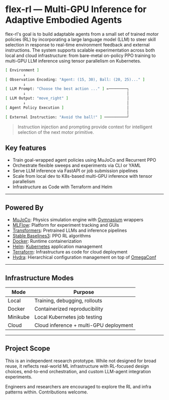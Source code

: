 # flex-rl — Multi-GPU Inference for Adaptive Embodied Agents

flex-rl's goal is to build adaptable agents from a small set of trained motor policies (RL) by incorporating a large language model (LLM) to steer skill selection in response to real-time environment feedback and external instructions. The system supports scalable experimentation across both local and cloud infrastructure: from bare-metal on-policy PPO training to multi-GPU LLM inference using tensor parallelism on Kubernetes.

```bash
[ Environment ]
        ↓
[ Observation Encoding: "Agent: (15, 30), Ball: (20, 25)..." ]
        ↓
[ LLM Prompt: "Choose the best action ..." ] ←────────┐
        ↓                                             │
[ LLM Output: "move_right" ]                          │
        ↓                                             │
[ Agent Policy Execution ]                            │
                                                      │
[ External Instruction: "Avoid the ball!" ] ──────────┘
```

> Instruction injection and prompting provide context for intelligent selection of the next motor primitive.

## Key features

- Train goal-wrapped agent policies using MuJoCo and Recurrent PPO
- Orchestrate flexible sweeps and experiments via CLI or YAML
- Serve LLM inference via FastAPI or job submission pipelines
- Scale from local dev to K8s-based multi-GPU inference with tensor parallelism
- Infrastructure as Code with Terraform and Helm

---

## Powered By

- [MuJoCo](https://mujoco.org/): Physics simulation engine with [Gymnasium](https://github.com/Farama-Foundation/Gymnasium) wrappers
- [MLFlow](https://github.com/facebookresearch/hydra): Platform for experiment tracking and GUIs
- [Transformers](https://github.com/huggingface/transformers): Pretrained LLMs and inference pipelines
- [Stable Baselines3](https://github.com/DLR-RM/stable-baselines3): PPO RL algorithms
- [Docker](https://www.docker.com/): Runtime containerization
- [Helm](https://helm.sh/): [Kubernetes](https://kubernetes.io/) application management
- [Terraform](https://www.terraform.io/): Infrastructure as code for cloud deployment
- [Hydra](https://github.com/facebookresearch/hydra): Hierarchical configuration management on top of [OmegaConf](https://github.com/omry/omegaconf)

---

## Infrastructure Modes

| Mode               | Purpose                                 |
|--------------------|------------------------------------------|
| Local              | Training, debugging, rollouts            |
| Docker             | Containerized reproducibility            |
| Minikube           | Local Kubernetes job testing             |
| Cloud                | Cloud inference + multi-GPU deployment  |

---

## Project Scope

This is an independent research prototype. While not designed for broad reuse, it reflects real-world ML infrastructure with RL-focused design choices, end-to-end orchestration, and custom LLM-agent integration experiments.

Engineers and researchers are encouraged to explore the RL and infra patterns within. Contributions welcome.
